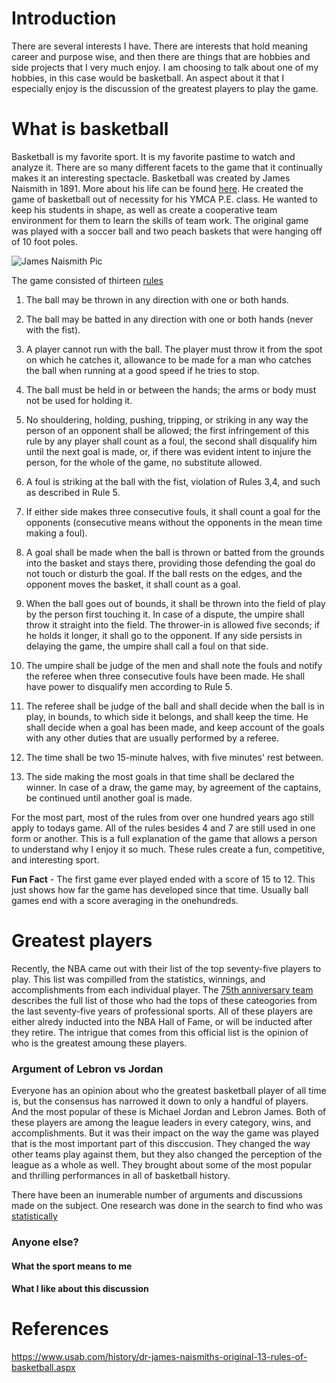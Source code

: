 # Introduction
There are several interests I have. There are interests that hold meaning career and purpose wise, and then there are things that are hobbies and side projects that I very much enjoy. I am choosing to talk about one of my hobbies, in this case would be basketball. An aspect about it that I especially enjoy is the discussion of the greatest players to play the game. 


# What is basketball
Basketball is my favorite sport. It is my favorite pastime to watch and analyze it. There are so many different facets to the game that it continually makes it an interesting spectacle. Basketball was created by James Naismith in 1891. More about his life can be found [here](https://en.wikipedia.org/wiki/James_Naismith). He created the game of basketball out of necessity for his YMCA P.E. class. He wanted to keep his students in shape, as well as create a cooperative team environment for them to learn the skills of team work. The original game was played with a soccer ball and two peach baskets that were hanging off of 10 foot poles. 


![James Naismith Pic](https://user-images.githubusercontent.com/101736848/158674081-14c54b38-51dc-4cb8-8974-b075ba04ee7b.jpg)


The game consisted of thirteen [rules](https://www.usab.com/history/dr-james-naismiths-original-13-rules-of-basketball.aspx)


1. The ball may be thrown in any direction with one or both hands.

2. The ball may be batted in any direction with one or both hands (never with the fist).

3. A player cannot run with the ball. The player must throw it from the spot on which he catches it, allowance to be made for a man who catches the ball when running at a good speed if he tries to stop.

4. The ball must be held in or between the hands; the arms or body must not be used for holding it.

5. No shouldering, holding, pushing, tripping, or striking in any way the person of an opponent shall be allowed; the first infringement of this rule by any player shall count as a foul, the second shall disqualify him until the next goal is made, or, if there was evident intent to injure the person, for the whole of the game, no substitute allowed.

6. A foul is striking at the ball with the fist, violation of Rules 3,4, and such as described in Rule 5.

7. If either side makes three consecutive fouls, it shall count a goal for the opponents (consecutive means without the opponents in the mean time making a foul).

8. A goal shall be made when the ball is thrown or batted from the grounds into the basket and stays there, providing those defending the goal do not touch or disturb the goal. If the ball rests on the edges, and the opponent moves the basket, it shall count as a goal.

9. When the ball goes out of bounds, it shall be thrown into the field of play by the person first touching it. In case of a dispute, the umpire shall throw it straight into the field. The thrower-in is allowed five seconds; if he holds it longer, it shall go to the opponent. If any side persists in delaying the game, the umpire shall call a foul on that side.

10. The umpire shall be judge of the men and shall note the fouls and notify the referee when three consecutive fouls have been made. He shall have power to disqualify men according to Rule 5.

11. The referee shall be judge of the ball and shall decide when the ball is in play, in bounds, to which side it belongs, and shall keep the time. He shall decide when a goal has been made, and keep account of the goals with any other duties that are usually performed by a referee.

12. The time shall be two 15-minute halves, with five minutes' rest between.

13. The side making the most goals in that time shall be declared the winner. In case of a draw, the game may, by agreement of the captains, be continued until another goal is made.

For the most part, most of the rules from over one hundred years ago still apply to todays game. All of the rules besides 4 and 7 are still used in one form or another. 
This is a full explanation of the game that allows a person to understand why I enjoy it so much. These rules create a fun, competitive, and interesting sport. 

**Fun Fact** - 
The first game ever played ended with a score of 15 to 12. This just shows how far the game has developed since that time. Usually ball games end with a score averaging in the onehundreds.

# Greatest players
Recently, the NBA came out with their list of the top seventy-five players to play. This list was compilled from the statistics, winnings, and accomplishments from each individual player. The [75th anniversary team](https://www.nba.com/news/nba-75th-anniversary-team-announced) describes the full list of those who had the tops of these cateogories from the last seventy-five years of professional sports. All of these players are either alredy inducted into the NBA Hall of Fame, or will be inducted after they retire. The intrigue that comes from this official list is the opinion of who is the greatest amoung these players.

### Argument of Lebron vs Jordan
Everyone has an opinion about who the greatest basketball player of all time is, but the consensus has narrowed it down to only a handful of players. And the most popular of these is Michael Jordan and Lebron James. Both of these players are among the league leaders in every category, wins, and accomplishments. But it was their impact on the way the game was played that is the most important part of this disccusion. They changed the way other teams play against them, but they also changed the perception of the league as a whole as well. They brought about some of the most popular and thrilling performances in all of basketball history.

There have been an inumerable number of arguments and discussions made on the subject. One research was done in the search to find who was [statistically](README.md/bball.ipynb)

### Anyone else?
#### What the sport means to me
#### What I like about this discussion

# References
https://www.usab.com/history/dr-james-naismiths-original-13-rules-of-basketball.aspx
